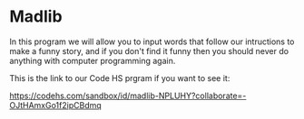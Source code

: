 # Madlib
In this program we will allow you to input words that follow our intructions to make a funny story, and if you don't find it funny then you should never do anything with computer programming again.

This is the link to our Code HS prgram if you want to see it:

https://codehs.com/sandbox/id/madlib-NPLUHY?collaborate=-OJtHAmxGo1f2ipCBdmq
